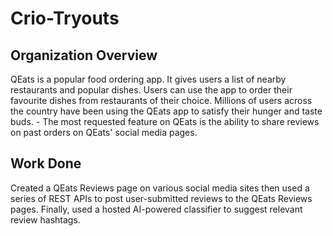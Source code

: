 # Crio-Tryouts

## Organization Overview

QEats is a popular food ordering app. It gives users a list of nearby restaurants and popular dishes. Users can use the app to order their favourite dishes from restaurants of their choice. Millions of users across the country have been using the QEats app to satisfy their hunger and taste buds.  - The most requested feature on QEats is the ability to share reviews on past orders on QEats' social media pages.

## Work Done

Created a QEats Reviews page on various social media sites then used a series of REST APIs to post user-submitted reviews to the QEats Reviews pages. Finally, used a hosted AI-powered classifier to suggest relevant review hashtags.
